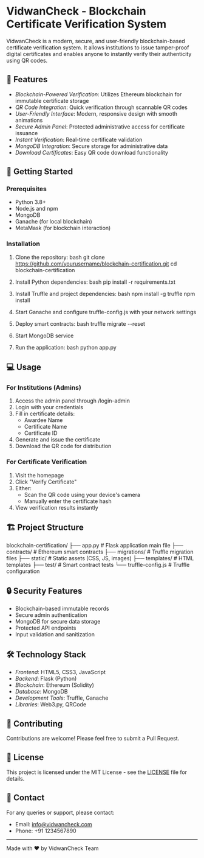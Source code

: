 # VidwanCheck - Blockchain Certificate Verification System

VidwanCheck is a modern, secure, and user-friendly blockchain-based certificate verification system. It allows institutions to issue tamper-proof digital certificates and enables anyone to instantly verify their authenticity using QR codes.


## 🌟 Features

- *Blockchain-Powered Verification*: Utilizes Ethereum blockchain for immutable certificate storage
- *QR Code Integration*: Quick verification through scannable QR codes
- *User-Friendly Interface*: Modern, responsive design with smooth animations
- *Secure Admin Panel*: Protected administrative access for certificate issuance
- *Instant Verification*: Real-time certificate validation
- *MongoDB Integration*: Secure storage for administrative data
- *Download Certificates*: Easy QR code download functionality

## 🚀 Getting Started

### Prerequisites

- Python 3.8+
- Node.js and npm
- MongoDB
- Ganache (for local blockchain)
- MetaMask (for blockchain interaction)

### Installation

1. Clone the repository:
   bash
   git clone https://github.com/yourusername/blockchain-certification.git
   cd blockchain-certification
   

2. Install Python dependencies:
   bash
   pip install -r requirements.txt
   

3. Install Truffle and project dependencies:
   bash
   npm install -g truffle
   npm install
   

4. Start Ganache and configure truffle-config.js with your network settings

5. Deploy smart contracts:
   bash
   truffle migrate --reset
   

6. Start MongoDB service

7. Run the application:
   bash
   python app.py
   

## 💻 Usage

### For Institutions (Admins)

1. Access the admin panel through /login-admin
2. Login with your credentials
3. Fill in certificate details:
   - Awardee Name
   - Certificate Name
   - Certificate ID
4. Generate and issue the certificate
5. Download the QR code for distribution

### For Certificate Verification

1. Visit the homepage
2. Click "Verify Certificate"
3. Either:
   - Scan the QR code using your device's camera
   - Manually enter the certificate hash
4. View verification results instantly

## 🏗 Project Structure


blockchain-certification/
├── app.py              # Flask application main file
├── contracts/          # Ethereum smart contracts
├── migrations/         # Truffle migration files
├── static/            # Static assets (CSS, JS, images)
├── templates/         # HTML templates
├── test/             # Smart contract tests
└── truffle-config.js  # Truffle configuration


## 🔒 Security Features

- Blockchain-based immutable records
- Secure admin authentication
- MongoDB for secure data storage
- Protected API endpoints
- Input validation and sanitization

## 🛠 Technology Stack

- *Frontend*: HTML5, CSS3, JavaScript
- *Backend*: Flask (Python)
- *Blockchain*: Ethereum (Solidity)
- *Database*: MongoDB
- *Development Tools*: Truffle, Ganache
- *Libraries*: Web3.py, QRCode

## 🤝 Contributing

Contributions are welcome! Please feel free to submit a Pull Request.

## 📝 License

This project is licensed under the MIT License - see the [LICENSE](LICENSE) file for details.

## 📧 Contact

For any queries or support, please contact:
- Email: info@vidwancheck.com
- Phone: +91 1234567890

---

Made with ❤ by VidwanCheck Team